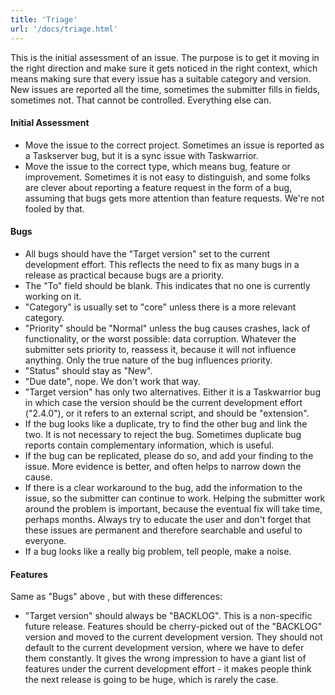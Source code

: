 ```yaml
---
title: 'Triage'
url: '/docs/triage.html'
---
```

<div class="col-md-10 main">
 <div class="row">
  <a name="triage">
  </a>
  <p>
   This is the initial assessment of an issue. The purpose is to get
              it moving in the right direction and make sure it gets noticed in
              the right context, which means making sure that every issue has a
              suitable category and version. New issues are reported all the
              time, sometimes the submitter fills in fields, sometimes not.
              That cannot be controlled. Everything else can.
  </p>
  <a name="initial">
  </a>
  <h4>
   Initial Assessment
  </h4>
  <p>
   <ul>
    <li>
     Move the issue to the correct project. Sometimes an issue is
                  reported as a Taskserver bug, but it is a sync issue with
                  Taskwarrior.
    </li>
    <li>
     Move the issue to the correct type, which means bug, feature
                  or improvement. Sometimes it is not easy to distinguish, and
                  some folks are clever about reporting a feature request in
                  the form of a bug, assuming that bugs gets more attention
                  than feature requests. We're not fooled by that.
    </li>
   </ul>
  </p>
  <a name="bugs">
  </a>
  <h4>
   Bugs
  </h4>
  <p>
   <ul>
    <li>
     All bugs should have the "Target version" set to the current
                  development effort. This reflects the need to fix as many bugs
                  in a release as practical because bugs are a priority.
    </li>
    <li>
     The "To" field should be blank. This indicates that no one is
                  currently working on it.
    </li>
    <li>
     "Category" is usually set to "core" unless there is a more
                  relevant category.
    </li>
    <li>
     "Priority" should be "Normal" unless the bug causes crashes,
                  lack of functionality, or the worst possible: data corruption.
                  Whatever the submitter sets priority to, reassess it, because
                  it will not influence anything. Only the true nature of the
                  bug influences priority.
    </li>
    <li>
     "Status" should stay as "New".
    </li>
    <li>
     "Due date", nope. We don't work that way.
    </li>
    <li>
     "Target version" has only two alternatives. Either it is a
                  Taskwarrior bug in which case the version should be the
                  current development effort ("2.4.0"), or it refers to an
                  external script, and should be "extension".
    </li>
    <li>
     If the bug looks like a duplicate, try to find the other bug
                  and link the two.  It is not necessary to reject the bug.
                  Sometimes duplicate bug reports contain complementary
                  information, which is useful.
    </li>
    <li>
     If the bug can be replicated, please do so, and add your
                  finding to the issue.  More evidence is better, and often
                  helps to narrow down the cause.
    </li>
    <li>
     If there is a clear workaround to the bug, add the information
                  to the issue, so the submitter can continue to work. Helping
                  the submitter work around the problem is important, because
                  the eventual fix will take time, perhaps months.  Always try
                  to educate the user and don't forget that these issues are
                  permanent and therefore searchable and useful to everyone.
    </li>
    <li>
     If a bug looks like a really big problem, tell people, make a
                  noise.
    </li>
   </ul>
  </p>
  <a name="features">
  </a>
  <h4>
   Features
  </h4>
  <p>
   Same as "Bugs" above , but with these differences:
   <ul>
    <li>
     "Target version" should always be "BACKLOG". This is a
                  non-specific future release. Features should be cherry-picked
                  out of the "BACKLOG" version and moved to the current
                  development version. They should not default to the current
                  development version, where we have to defer them constantly.
                  It gives the wrong impression to have a giant list of
                  features under the current development effort - it makes
                  people think the next release is going to be huge, which is
                  rarely the case.
    </li>
   </ul>
  </p>
 </div>
 <br/>
 <br/>
</div>

